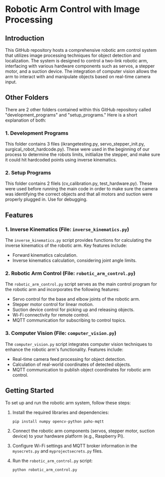 # Robotic Arm Control with Image Processing

## Introduction

This GitHub repository hosts a comprehensive robotic arm control system that utilizes image processing techniques for object detection and localization. The system is designed to control a two-link robotic arm, interfacing with various hardware components such as servos, a stepper motor, and a suction device. The integration of computer vision allows the arm to interact with and manipulate objects based on real-time camera input.

## Other Folders

There are 2 other folders contained within this GitHub repository called "development_programs" and "setup_programs." Here is a short explanation of both: 

### 1. Development Programs

This folder contains 3 files (ikrangetesting.py, servo_stepper_init.py, surgical_robot_hardcode.py). These were used in the beginning of our process to determine the robots limits, initlialize the stepper, and make sure it could hit hardcoded points using inverse kinematics. 

### 2. Setup Programs

This folder contains 2 filels (cv_calibration.py, test_hardware.py). These were used before running the main code in order to make sure the camera was identifying the correct objects and that all motors and suction were properly plugged in. Use for debugging. 

## Features

### 1. Inverse Kinematics (File: `inverse_kinematics.py`)

The `inverse_kinematics.py` script provides functions for calculating the inverse kinematics of the robotic arm. Key features include:

- Forward kinematics calculation.
- Inverse kinematics calculation, considering joint angle limits.

### 2. Robotic Arm Control (File: `robotic_arm_control.py`)

The `robotic_arm_control.py` script serves as the main control program for the robotic arm and incorporates the following features:

- Servo control for the base and elbow joints of the robotic arm.
- Stepper motor control for linear motion.
- Suction device control for picking up and releasing objects.
- Wi-Fi connectivity for remote control.
- MQTT communication for subscribing to control topics.

### 3. Computer Vision (File: `computer_vision.py`)

The `computer_vision.py` script integrates computer vision techniques to enhance the robotic arm's functionality. Features include:

- Real-time camera feed processing for object detection.
- Calculation of real-world coordinates of detected objects.
- MQTT communication to publish object coordinates for robotic arm control.

## Getting Started

To set up and run the robotic arm system, follow these steps:

1. Install the required libraries and dependencies:

    ```bash
    pip install numpy opencv-python paho-mqtt
    ```

2. Connect the robotic arm components (servos, stepper motor, suction device) to your hardware platform (e.g., Raspberry Pi).

3. Configure Wi-Fi settings and MQTT broker information in the `mysecrets.py` and `myprojectsecrets.py` files.

4. Run the `robotic_arm_control.py` script:

   ```bash
   python robotic_arm_control.py
